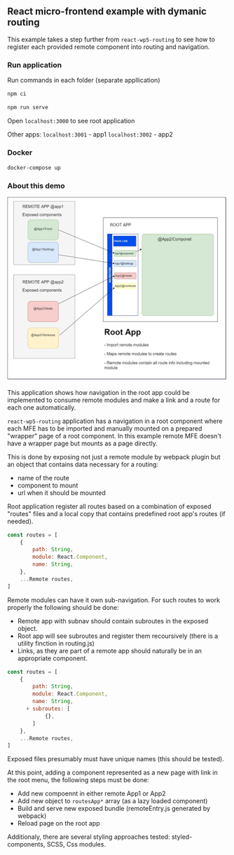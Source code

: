 ## React micro-frontend example with dymanic routing

This example takes a step further from `react-wp5-routing` to see how to register each provided remote component into routing and navigation.

### Run application

Run commands in each folder (separate appllication)

```bash
npm ci
```

```bash
npm run serve
```

Open `localhost:3000` to see root application

Other apps:
`localhost:3001` - app1
`localhost:3002` - app2

### Docker

```bash
docker-compose up
```

### About this demo

![App2 diagram](diagram.jpg?raw=true "App2 diagram")

This application shows how navigation in the root app could be implemented to consume remote modules and make a link and a route for each one automatically.

`react-wp5-routing` application has a navigation in a root component where each MFE has to be imported and manually mounted on a prepared "wrapper" page of a root component. In this example remote MFE doesn't have a wrapper page but mounts as a page directly.

This is done by exposing not just a remote module by webpack plugin but an object that contains data necessary for a routing: 
- name of the route
- component to mount
- url when it should be mounted

Root application register all routes based on a combination of exposed "routes" files and a local copy that contains predefined root app's routes (if needed).

```js
const routes = [
    {
        path: String,
        module: React.Component,
        name: String,
    },
    ...Remote routes,
]

```

Remote modules can have it own sub-navigation. For such routes to work properly the following should be done:
- Remote app with subnav should contain subroutes in the exposed object.
- Root app will see subroutes and register them recoursively (there is a utility finction in routing.js)
- Links, as they are part of a remote app should naturally be in an appropriate component.

```js
const routes = [
    {
        path: String,
        module: React.Component,
        name: String,
      + subroutes: [
            {},
        ]
    },
    ...Remote routes,
]

```

Exposed files presumably must have unique names (this should be tested).

At this point, adding a component represented as a new page with link in the root menu, the following steps must be done:
- Add new compoennt in either remote App1 or App2
- Add new object to `routesApp*` array (as a lazy loaded component)
- Build and serve new exposed bundle (remoteEntry.js generated by webpack)
- Reload page on the root app

Additionaly, there are several styling approaches tested: styled-components, SCSS, Css modules.

